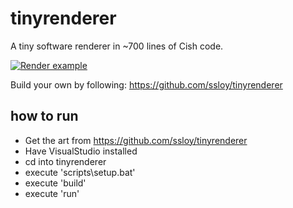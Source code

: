 # tinyrenderer
A tiny software renderer in ~700 lines of Cish code.

[![Render example](https://j.gifs.com/r8Zvjw.gif)](https://www.youtube.com/watch?v=u-7hUqTekSc)

Build your own by following:
https://github.com/ssloy/tinyrenderer


## how to run
* Get the art from https://github.com/ssloy/tinyrenderer
* Have VisualStudio installed
* cd into tinyrenderer
* execute 'scripts\setup.bat'
* execute 'build'
* execute 'run'

